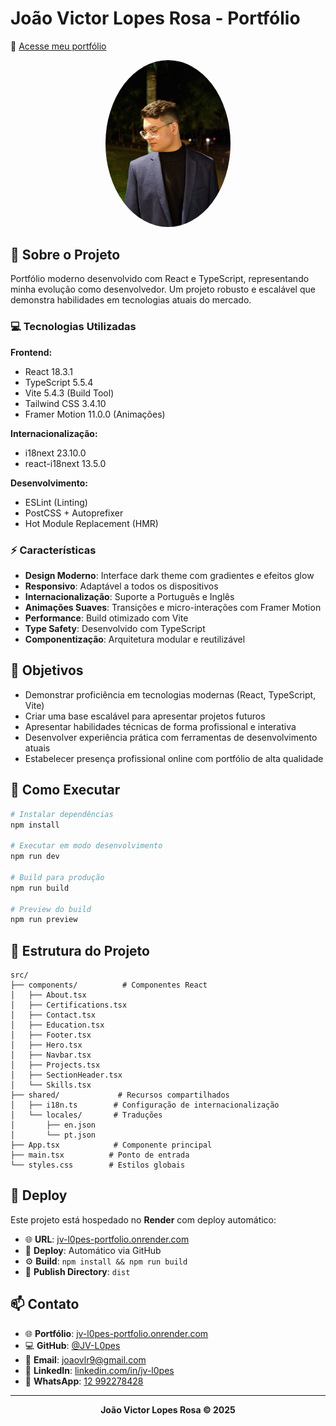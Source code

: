 # João Victor Lopes Rosa - Portfólio
📍 <a href="https://jv-l0pes-portfolio.onrender.com" target="_blank" rel="noopener noreferrer">Acesse meu portfólio</a>

<div align="center">
  <img src="./img/pfp.jpg" alt="Profile Picture" width="200" style="border-radius: 50%"/>
</div>

## 🚀 Sobre o Projeto

Portfólio moderno desenvolvido com React e TypeScript, representando minha evolução como desenvolvedor. Um projeto robusto e escalável que demonstra habilidades em tecnologias atuais do mercado.

### 💻 Tecnologias Utilizadas

**Frontend:**
- React 18.3.1
- TypeScript 5.5.4
- Vite 5.4.3 (Build Tool)
- Tailwind CSS 3.4.10
- Framer Motion 11.0.0 (Animações)

**Internacionalização:**
- i18next 23.10.0
- react-i18next 13.5.0

**Desenvolvimento:**
- ESLint (Linting)
- PostCSS + Autoprefixer
- Hot Module Replacement (HMR)

### ⚡ Características

- **Design Moderno**: Interface dark theme com gradientes e efeitos glow
- **Responsivo**: Adaptável a todos os dispositivos
- **Internacionalização**: Suporte a Português e Inglês
- **Animações Suaves**: Transições e micro-interações com Framer Motion
- **Performance**: Build otimizado com Vite
- **Type Safety**: Desenvolvido com TypeScript
- **Componentização**: Arquitetura modular e reutilizável

## 🎯 Objetivos
- Demonstrar proficiência em tecnologias modernas (React, TypeScript, Vite)
- Criar uma base escalável para apresentar projetos futuros
- Apresentar habilidades técnicas de forma profissional e interativa
- Desenvolver experiência prática com ferramentas de desenvolvimento atuais
- Estabelecer presença profissional online com portfólio de alta qualidade

## 🚀 Como Executar

```bash
# Instalar dependências
npm install

# Executar em modo desenvolvimento
npm run dev

# Build para produção
npm run build

# Preview do build
npm run preview
```

## 📁 Estrutura do Projeto

```
src/
├── components/          # Componentes React
│   ├── About.tsx
│   ├── Certifications.tsx
│   ├── Contact.tsx
│   ├── Education.tsx
│   ├── Footer.tsx
│   ├── Hero.tsx
│   ├── Navbar.tsx
│   ├── Projects.tsx
│   ├── SectionHeader.tsx
│   └── Skills.tsx
├── shared/             # Recursos compartilhados
│   ├── i18n.ts        # Configuração de internacionalização
│   └── locales/       # Traduções
│       ├── en.json
│       └── pt.json
├── App.tsx            # Componente principal
├── main.tsx          # Ponto de entrada
└── styles.css        # Estilos globais
```

## 🚀 Deploy

Este projeto está hospedado no **Render** com deploy automático:

- 🌐 **URL**: [jv-l0pes-portfolio.onrender.com](https://jv-l0pes-portfolio.onrender.com)
- 🔄 **Deploy**: Automático via GitHub
- ⚙️ **Build**: `npm install && npm run build`
- 📁 **Publish Directory**: `dist`

## 📫 Contato

- 🌐 **Portfólio**: [jv-l0pes-portfolio.onrender.com](https://jv-l0pes-portfolio.onrender.com)
- 💻 **GitHub**: [@JV-L0pes](https://github.com/JV-L0pes)
- 📧 **Email**: joaovlr9@gmail.com
- 💼 **LinkedIn**: [linkedin.com/in/jv-l0pes](https://www.linkedin.com/in/jv-l0pes)
- 📱 **WhatsApp**: [12 992278428](https://wa.me/5512992278428)

---

<div align="center">
  <strong>João Victor Lopes Rosa © 2025</strong>
</div>
